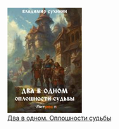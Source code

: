 ![](Два%20в%20одном.%20Оплошности%20судьбы.jpg)  
[Два в одном. Оплошности судьбы](Два%20в%20одном.%20Оплошности%20судьбы.md)

